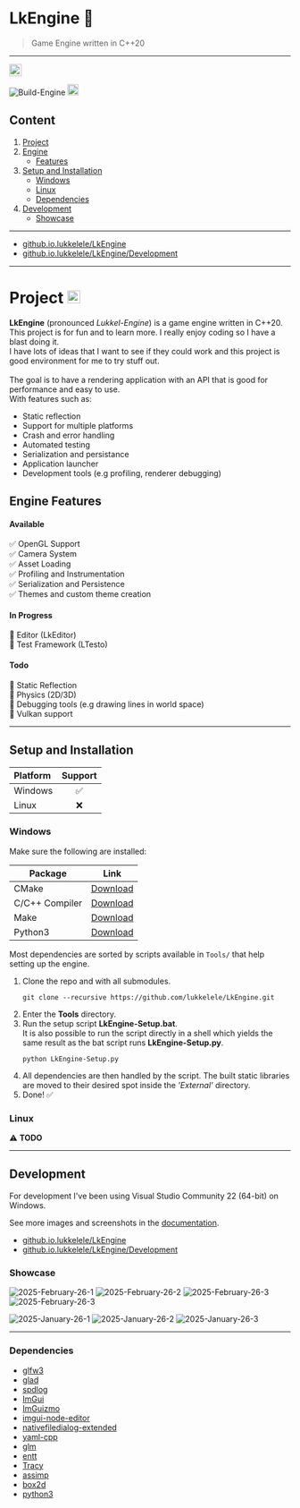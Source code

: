 # LkEngine :shaved_ice: 
> Game Engine written in C++20

---

<img height="22" alt="VersionBadge" src="https://img.shields.io/badge/LkEngine-v0.1.2--alpha-blue">

![Build-Engine](https://github.com/lukkelele/LkEngine/actions/workflows/Build-Engine.yml/badge.svg)
<img height="20" alt="Endpoint Badge" src="https://img.shields.io/endpoint?url=https%3A%2F%2Flukkelele.github.io%2FLkEngine%2FTestResults%2FCore%2FBadge.json&style=plastic&label=Core-Tests">

## Content
1. [Project](#Project)
2. [Engine](#Engine)
	- [Features](#Engine-Features)
3. [Setup and Installation](#Setup-and-Installation)
    - [Windows](#Platform-Windows)
	- [Linux](#Platform-Linux)
	- [Dependencies](#Engine-Dependencies)
4. [Development](#Engine-Development)
	- [Showcase](#Engine-Development-Showcase)

---

* [github.io.lukkelele/LkEngine](https://lukkelele.github.io/LkEngine/) <br>
* [github.io.lukkelele/LkEngine/Development](https://github.com/lukkelele/LkEngine/blob/gh-pages/Development.md)

---

# Project <a id="Project"></a> <a href="https://lukkelele.github.io/LkEngine" target="_blank"> <img height="23" alt="github.io.LkEngine" src="https://img.shields.io/badge/github.io-LkEngine-darkgray">
</a>

**LkEngine** (pronounced *Lukkel-Engine*) is a game engine written in C\++20. <br>
This project is for fun and to learn more. I really enjoy coding so I have a blast doing it.<br>
I have lots of ideas that I want to see if they could work and this project is good environment for me to try stuff out.
<br>
<br>
The goal is to have a rendering application with an API that is good for performance and easy to use.<br>
With features such as:
- Static reflection
- Support for multiple platforms
- Crash and error handling
- Automated testing
- Serialization and persistance
- Application launcher
- Development tools (e.g profiling, renderer debugging)

## Engine Features <a id="Engine-Features"></a>
#### Available
:white_check_mark: OpenGL Support<br>
:white_check_mark: Camera System<br>
:white_check_mark: Asset Loading<br>
:white_check_mark: Profiling and Instrumentation<br>
:white_check_mark: Serialization and Persistence<br>
:white_check_mark: Themes and custom theme creation<br>

#### In Progress
:large_orange_diamond: Editor (LkEditor)<br>
:large_orange_diamond: Test Framework (LTesto)<br>

#### Todo
:black_square_button: Static Reflection<br>
:black_square_button: Physics (2D/3D) <br>
:black_square_button: Debugging tools (e.g drawing lines in world space)<br>
:black_square_button: Vulkan support<br>

<!------------------------------------------------------------>

---

## Setup and Installation <a id="Setup-and-Installation"></a>

| **Platform** | **Support** |
| :-------- | :-------: |
| Windows  | :white_check_mark: |
| Linux | :x: |

### Windows <a id="Platform-Windows"></a>
Make sure the following are installed:

| Package | Link                          |
|----------------|--------------------------------------------|
| CMake | [Download](https://cmake.org/download/) |
| C/C++ Compiler | [Download](https://visualstudio.microsoft.com/vs/features/cplusplus/) |
| Make | [Download](https://gnuwin32.sourceforge.net/packages/make.htm) |
| Python3 | [Download](https://www.python.org/downloads/windows/) |

Most dependencies are sorted by scripts available in `Tools/` that help setting up the engine.


1. Clone the repo and with all submodules.<br>
    ```shell
	git clone --recursive https://github.com/lukkelele/LkEngine.git
	```
2. Enter the **Tools** directory.<br>
3. Run the setup script **LkEngine-Setup.bat**.<br>
   It is also possible to run the script directly in a shell which yields the same result as the bat script runs **LkEngine-Setup.py**.
	```shell
	python LkEngine-Setup.py
    ```
4. All dependencies are then handled by the script. The built static libraries are moved to their desired spot inside the _'External'_ directory. 
5. Done! :white_check_mark:

### Linux <a id="Platform-Linux"></a>
:warning: **TODO**

---

## Development <a id="Engine-Development"></a>

For development I've been using Visual Studio Community 22 (64-bit) on Windows.<br>

See more images and screenshots in the [documentation](Docs/Development.md).

* [github.io.lukkelele/LkEngine](https://lukkelele.github.io/LkEngine/) <br>
* [github.io.lukkelele/LkEngine/Development](https://github.com/lukkelele/LkEngine/blob/gh-pages/Development.md)


### Showcase <a id="Engine-Development-Showcase"></a>

![2025-February-26-1](Docs/Images/2025/LkEngine-2025-02-02_1.png)
![2025-February-26-2](Docs/Images/2025/LkEngine-2025-02-02_2.png)
![2025-February-26-3](Docs/Images/2025/LkEngine-2025-02-02_3.png)
![2025-February-26-3](Docs/Images/2025/LkEngine-2025-02-02_4.png)

![2025-January-26-1](Docs/Images/2025/LkEngine-2025-01-26_1.png)
![2025-January-26-2](Docs/Images/2025/LkEngine-2025-01-26_2.png)
![2025-January-26-3](Docs/Images/2025/LkEngine-2025-01-26_3.png)

---

### Dependencies <a id="Engine-Dependencies"></a>
- [glfw3](https://github.com/glfw/glfw)
- [glad](https://github.com/Dav1dde/glad)
- [spdlog](https://github.com/gabime/spdlog)
- [ImGui](https://github.com/ocornut/imgui)
- [ImGuizmo](https://github.com/CedricGuillemet/ImGuizmo)
- [imgui-node-editor](https://github.com/thedmd/imgui-node-editor)
- [nativefiledialog-extended](https://github.com/btzy/nativefiledialog-extended)
- [yaml-cpp](https://github.com/jbeder/yaml-cpp)
- [glm](https://github.com/g-truc/glm)
- [entt](https://github.com/skypjack/entt)
- [Tracy](https://github.com/wolfpld/tracy)
- [assimp](https://github.com/assimp/assimp)
- [box2d](https://github.com/erincatto/box2d)
- [python3](https://www.python.org/downloads/)
